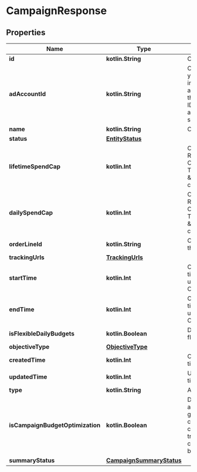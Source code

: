 
# CampaignResponse

## Properties
| Name | Type | Description | Notes |
| ------------ | ------------- | ------------- | ------------- |
| **id** | **kotlin.String** | Campaign ID. |  [optional] |
| **adAccountId** | **kotlin.String** | Campaign&#39;s Advertiser ID. If you want to create a campaign in a Business Account shared account you need to specify the Business Access advertiser ID in both the query path param as well as the request body schema. |  [optional] |
| **name** | **kotlin.String** | Campaign name. |  [optional] |
| **status** | [**EntityStatus**](EntityStatus.md) |  |  [optional] |
| **lifetimeSpendCap** | **kotlin.Int** | Campaign total spending cap. Required for Campaign Budget Optimization (CBO) campaigns. This and \&quot;daily_spend_cap\&quot; cannot be set at the same time. |  [optional] |
| **dailySpendCap** | **kotlin.Int** | Campaign daily spending cap. Required for Campaign Budget Optimization (CBO) campaigns. This and \&quot;lifetime_spend_cap\&quot; cannot be set at the same time. |  [optional] |
| **orderLineId** | **kotlin.String** | Order line ID that appears on the invoice. |  [optional] |
| **trackingUrls** | [**TrackingUrls**](TrackingUrls.md) |  |  [optional] |
| **startTime** | **kotlin.Int** | Campaign start time. Unix timestamp in seconds. Only used for Campaign Budget Optimization (CBO) campaigns. |  [optional] |
| **endTime** | **kotlin.Int** | Campaign end time. Unix timestamp in seconds. Only used for Campaign Budget Optimization (CBO) campaigns. |  [optional] |
| **isFlexibleDailyBudgets** | **kotlin.Boolean** | Determine if a campaign has flexible daily budgets setup. |  [optional] |
| **objectiveType** | [**ObjectiveType**](ObjectiveType.md) |  |  [optional] |
| **createdTime** | **kotlin.Int** | Campaign creation time. Unix timestamp in seconds. |  [optional] |
| **updatedTime** | **kotlin.Int** | UTC timestamp. Last update time. |  [optional] |
| **type** | **kotlin.String** | Always \&quot;campaign\&quot;. |  [optional] |
| **isCampaignBudgetOptimization** | **kotlin.Boolean** | Determines if a campaign automatically generate ad-group level budgets given a campaign budget to maximize campaign outcome. When transitioning from non-cbo to cbo, all previous child ad group budget will be cleared. |  [optional] |
| **summaryStatus** | [**CampaignSummaryStatus**](CampaignSummaryStatus.md) |  |  [optional] |



